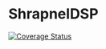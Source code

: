 # ShrapnelDSP

[![Coverage Status](https://coveralls.io/repos/github/ShrapnelDSP/ShrapnelMonorepo/badge.svg)](https://coveralls.io/github/ShrapnelDSP/ShrapnelMonorepo)
